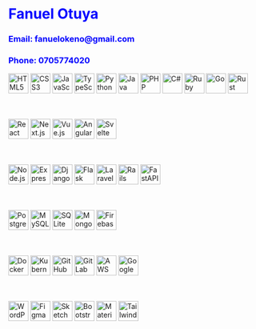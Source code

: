 <h1 style="color: blue;">Fanuel Otuya</h1>
<h3 style="color: blue;">Email: fanuelokeno@gmail.com</h3>
<h3 style="color: blue;">Phone: 0705774020</h3>



<p align="left">

<!-- Programming Languages -->
<img src="https://cdn.jsdelivr.net/gh/devicons/devicon/icons/html5/html5-original.svg" alt="HTML5" width="40" height="40"/> 
<img src="https://cdn.jsdelivr.net/gh/devicons/devicon/icons/css3/css3-original.svg" alt="CSS3" width="40" height="40"/> 
<img src="https://cdn.jsdelivr.net/gh/devicons/devicon/icons/javascript/javascript-original.svg" alt="JavaScript" width="40" height="40"/> 
<img src="https://cdn.jsdelivr.net/gh/devicons/devicon/icons/typescript/typescript-original.svg" alt="TypeScript" width="40" height="40"/> 
<img src="https://cdn.jsdelivr.net/gh/devicons/devicon/icons/python/python-original.svg" alt="Python" width="40" height="40"/> 
<img src="https://cdn.jsdelivr.net/gh/devicons/devicon/icons/java/java-original.svg" alt="Java" width="40" height="40"/> 
<img src="https://cdn.jsdelivr.net/gh/devicons/devicon/icons/php/php-original.svg" alt="PHP" width="40" height="40"/> 
<img src="https://cdn.jsdelivr.net/gh/devicons/devicon/icons/csharp/csharp-original.svg" alt="C#" width="40" height="40"/> 
<img src="https://cdn.jsdelivr.net/gh/devicons/devicon/icons/ruby/ruby-original.svg" alt="Ruby" width="40" height="40"/> 
<img src="https://cdn.jsdelivr.net/gh/devicons/devicon/icons/go/go-original.svg" alt="Go" width="40" height="40"/> 
<img src="https://cdn.jsdelivr.net/gh/devicons/devicon/icons/rust/rust-plain.svg" alt="Rust" width="40" height="40"/> 

<!-- Frontend Frameworks -->
<br><br>
<img src="https://cdn.jsdelivr.net/gh/devicons/devicon/icons/react/react-original.svg" alt="React" width="40" height="40"/> 
<img src="https://cdn.jsdelivr.net/gh/devicons/devicon/icons/nextjs/nextjs-original.svg" alt="Next.js" width="40" height="40"/> 
<img src="https://cdn.jsdelivr.net/gh/devicons/devicon/icons/vuejs/vuejs-original.svg" alt="Vue.js" width="40" height="40"/> 
<img src="https://cdn.jsdelivr.net/gh/devicons/devicon/icons/angularjs/angularjs-original.svg" alt="Angular" width="40" height="40"/> 
<img src="https://cdn.jsdelivr.net/gh/devicons/devicon/icons/svelte/svelte-original.svg" alt="Svelte" width="40" height="40"/> 

<!-- Backend Frameworks -->
<br><br>
<img src="https://cdn.jsdelivr.net/gh/devicons/devicon/icons/nodejs/nodejs-original.svg" alt="Node.js" width="40" height="40"/> 
<img src="https://cdn.jsdelivr.net/gh/devicons/devicon/icons/express/express-original.svg" alt="Express" width="40" height="40"/> 
<img src="https://cdn.jsdelivr.net/gh/devicons/devicon/icons/django/django-plain.svg" alt="Django" width="40" height="40"/> 
<img src="https://cdn.jsdelivr.net/gh/devicons/devicon/icons/flask/flask-original.svg" alt="Flask" width="40" height="40"/> 
<img src="https://cdn.jsdelivr.net/gh/devicons/devicon/icons/laravel/laravel-plain.svg" alt="Laravel" width="40" height="40"/> 
<img src="https://cdn.jsdelivr.net/gh/devicons/devicon/icons/rails/rails-original-wordmark.svg" alt="Rails" width="40" height="40"/> 
<img src="https://cdn.jsdelivr.net/gh/devicons/devicon/icons/fastapi/fastapi-original.svg" alt="FastAPI" width="40" height="40"/> 

<!-- Databases -->
<br><br>
<img src="https://cdn.jsdelivr.net/gh/devicons/devicon/icons/postgresql/postgresql-original.svg" alt="PostgreSQL" width="40" height="40"/> 
<img src="https://cdn.jsdelivr.net/gh/devicons/devicon/icons/mysql/mysql-original.svg" alt="MySQL" width="40" height="40"/> 
<img src="https://cdn.jsdelivr.net/gh/devicons/devicon/icons/sqlite/sqlite-original.svg" alt="SQLite" width="40" height="40"/> 
<img src="https://cdn.jsdelivr.net/gh/devicons/devicon/icons/mongodb/mongodb-original.svg" alt="MongoDB" width="40" height="40"/> 
<img src="https://cdn.jsdelivr.net/gh/devicons/devicon/icons/firebase/firebase-plain.svg" alt="Firebase" width="40" height="40"/> 

<!-- DevOps / CI-CD / Cloud -->
<br><br>
<img src="https://cdn.jsdelivr.net/gh/devicons/devicon/icons/docker/docker-original.svg" alt="Docker" width="40" height="40"/> 
<img src="https://cdn.jsdelivr.net/gh/devicons/devicon/icons/kubernetes/kubernetes-plain.svg" alt="Kubernetes" width="40" height="40"/> 
<img src="https://cdn.jsdelivr.net/gh/devicons/devicon/icons/github/github-original.svg" alt="GitHub" width="40" height="40"/> 
<img src="https://cdn.jsdelivr.net/gh/devicons/devicon/icons/gitlab/gitlab-original.svg" alt="GitLab" width="40" height="40"/> 
<img src="https://cdn.jsdelivr.net/gh/devicons/devicon/icons/amazonwebservices/amazonwebservices-original.svg" alt="AWS" width="40" height="40"/> 
<img src="https://cdn.jsdelivr.net/gh/devicons/devicon/icons/googlecloud/googlecloud-original.svg" alt="Google Cloud" width="40" height="40"/> 

<!-- CMS, Testing & Tools -->
<br><br>
<img src="https://cdn.jsdelivr.net/gh/devicons/devicon/icons/wordpress/wordpress-plain.svg" alt="WordPress" width="40" height="40"/> 
<img src="https://cdn.jsdelivr.net/gh/devicons/devicon/icons/figma/figma-original.svg" alt="Figma" width="40" height="40"/> 
<img src="https://cdn.jsdelivr.net/gh/devicons/devicon/icons/sketch/sketch-original.svg" alt="Sketch" width="40" height="40"/> 
<img src="https://cdn.jsdelivr.net/gh/devicons/devicon/icons/bootstrap/bootstrap-original.svg" alt="Bootstrap" width="40" height="40"/> 
<img src="https://cdn.jsdelivr.net/gh/devicons/devicon/icons/materialui/materialui-original.svg" alt="Material UI" width="40" height="40"/> 
<img src="https://cdn.jsdelivr.net/gh/devicons/devicon/icons/tailwindcss/tailwindcss-plain.svg" alt="Tailwind CSS" width="40" height="40"/> 

</p>
